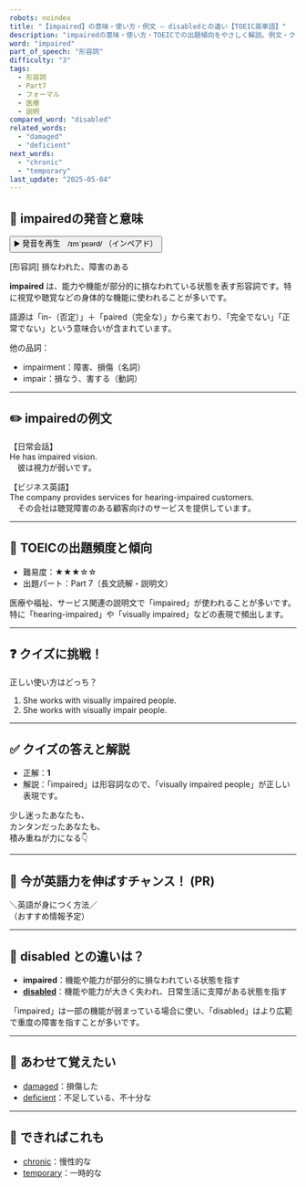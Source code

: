 ```yaml
---
robots: noindex
title: "【impaired】の意味・使い方・例文 ― disabledとの違い【TOEIC英単語】"
description: "impairedの意味・使い方・TOEICでの出題傾向をやさしく解説。例文・クイズ付きでdisabledとの違いもわかりやすく学べます。"
word: "impaired"
part_of_speech: "形容詞"
difficulty: "3"
tags:
  - 形容詞
  - Part7
  - フォーマル
  - 医療
  - 説明
compared_word: "disabled"
related_words:
  - "damaged"
  - "deficient"
next_words:
  - "chronic"
  - "temporary"
last_update: "2025-05-04"
---
```


## 🔰 impairedの発音と意味

<button class="play-audio" onclick="playTTS('impaired')">
  <span class="play-audio-main">
    ▶️ 発音を再生　/ɪmˈpɛərd/
  </span>
  <span class="play-audio-sub">
    （インペアド）
  </span>
</button>

[形容詞] 損なわれた、障害のある

**impaired** は、能力や機能が部分的に損なわれている状態を表す形容詞です。特に視覚や聴覚などの身体的な機能に使われることが多いです。

語源は「in-（否定）」＋「paired（完全な）」から来ており、「完全でない」「正常でない」という意味合いが含まれています。

他の品詞：  
- impairment：障害、損傷（名詞）
- impair：損なう、害する（動詞）

---

## ✏️ impairedの例文

【日常会話】  
He has impaired vision.  
　彼は視力が弱いです。

【ビジネス英語】  
The company provides services for hearing-impaired customers.  
　その会社は聴覚障害のある顧客向けのサービスを提供しています。

---

## 🎯 TOEICの出題頻度と傾向

- 難易度：★★★☆☆
- 出題パート：Part 7（長文読解・説明文）

医療や福祉、サービス関連の説明文で「impaired」が使われることが多いです。特に「hearing-impaired」や「visually impaired」などの表現で頻出します。

---

## ❓ クイズに挑戦！

正しい使い方はどっち？

1. She works with visually impaired people.  
2. She works with visually impair people.

---

## ✅ クイズの答えと解説

- 正解：**1**
- 解説：「impaired」は形容詞なので、「visually impaired people」が正しい表現です。

少し迷ったあなたも、  
カンタンだったあなたも、  
積み重ねが力になる👇️

---

## 🚀 今が英語力を伸ばすチャンス！ (PR)

<div class="info-center">
＼英語が身につく方法／<br>  
（おすすめ情報予定）
</div>

---

## 🤔  disabled との違いは？

- **impaired**：機能や能力が部分的に損なわれている状態を指す
- **[disabled](/disabled)**：機能や能力が大きく失われ、日常生活に支障がある状態を指す

「impaired」は一部の機能が弱まっている場合に使い、「disabled」はより広範で重度の障害を指すことが多いです。

---

## 🧩 あわせて覚えたい

- [damaged](/damaged)：損傷した
- [deficient](/deficient)：不足している、不十分な

---

## 📖 できればこれも

- [chronic](/chronic)：慢性的な
- [temporary](/temporary)：一時的な

<!-- cvid: aid47_bid00 -->

